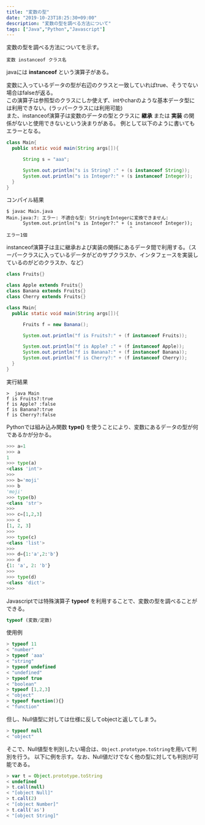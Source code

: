 ```yaml
---
title: "変数の型"
date: "2019-10-23T18:25:30+09:00"
description: "変数の型を調べる方法について"
tags: ["Java","Python","Javascript"]
---
```


変数の型を調べる方法についてを示す。

<div class="note_content_by_programming_language" id="note_content_Java">

`変数 instanceof クラス名`

javaには **instanceof** という演算子がある。  

変数に入っているデータの型が右辺のクラスと一致していればtrue、そうでない場合はfalseが返る。  
この演算子は参照型のクラスにしか使えず、intやcharのような基本データ型には利用できない。(ラッパークラスには利用可能)    
また、instanceof演算子は変数のデータの型とクラスに **継承** または **実装** の関係がないと使用できないという決まりがある。
例として以下のように書いてもエラーとなる。

```java
class Main{
  public static void main(String args[]){

      String s = "aaa";

      System.out.println("s is String? :" + (s instanceof String));
      System.out.println("s is Integer?:" + (s instanceof Integer));
  }
}
```

コンパイル結果
```
$ javac Main.java 
Main.java:7: エラー: 不適合な型: StringをIntegerに変換できません:
      System.out.println("s is Integer?:" + (s instanceof Integer));
                                             ^
エラー1個
```

instanceof演算子は主に継承および実装の関係にあるデータ間で利用する。（スーパークラスに入っているデータがどのサブクラスか、インタフェースを実装しているのがどのクラスか、など）  

```java
class Fruits{}

class Apple extends Fruits{}
class Banana extends Fruits{}
class Cherry extends Fruits{}

class Main{
  public static void main(String args[]){

      Fruits f = new Banana();

      System.out.println("f is Fruits?:" + (f instanceof Fruits));

      System.out.println("f is Apple? :" + (f instanceof Apple));
      System.out.println("f is Banana?:" + (f instanceof Banana));
      System.out.println("f is Cherry?:" + (f instanceof Cherry));
  }
}
```

実行結果

```
>  java Main
f is Fruits?:true
f is Apple? :false
f is Banana?:true
f is Cherry?:false
```


</div>
<div class="note_content_by_programming_language" id="note_content_Python">

Pythonでは組み込み関数 **type()** を使うことにより、変数にあるデータの型が何であるかが分かる。  

```python
>>> a=1
>>> a
1
>>> type(a)
<class 'int'>
>>> 
>>> b='moji'
>>> b
'moji'
>>> type(b)
<class 'str'>
>>> 
>>> c=[1,2,3]
>>> c
[1, 2, 3]
>>> 
>>> type(c)
<class 'list'>
>>> 
>>> d={1:'a',2:'b'}
>>> d
{1: 'a', 2: 'b'}
>>> 
>>> type(d)
<class 'dict'>
>>> 
```

</div>
<div class="note_content_by_programming_language" id="note_content_Javascript">

Javascriptでは特殊演算子 **typeof** を利用することで、変数の型を調べることができる。

```javascript
typeof (変数/定数)
```

使用例

```javascript
> typeof 11
< "number"
> typeof 'aaa'
< "string"
> typeof undefined
< "undefined"
> typeof true
< "boolean"
> typeof [1,2,3]
< "object"
> typeof function(){}
< "function"
```

但し、Null値型に対しては仕様に反してobjectと返してしまう。

```javascript
> typeof null
< "object"
```

そこで、Null値型を判別したい場合は、`Object.prototype.toString`を用いて判別を行う。
以下に例を示す。なお、Null値だけでなく他の型に対しても判別が可能である。

```javascript
> var t = Object.prototype.toString
< undefined
> t.call(null)
< "[object Null]"
> t.call(2)
< "[object Number]"
> t.call('as')
< "[object String]"
```

</div>
